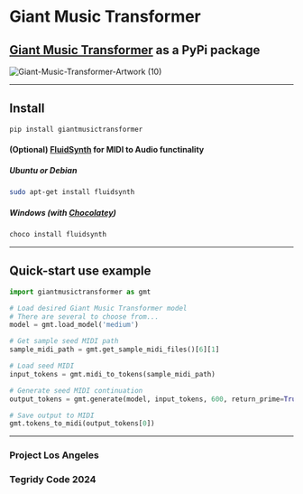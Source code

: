 # Giant Music Transformer
## [Giant Music Transformer](https://github.com/asigalov61/Giant-Music-Transformer) as a PyPi package

![Giant-Music-Transformer-Artwork (10)](https://github.com/user-attachments/assets/e532fed2-4aee-44ba-bd72-e3ad3a2a4e1b)

***

## Install

```sh
pip install giantmusictransformer
```

#### (Optional) [FluidSynth](https://github.com/FluidSynth/fluidsynth/wiki/Download) for MIDI to Audio functinality

##### Ubuntu or Debian

```sh
sudo apt-get install fluidsynth
```

##### Windows (with [Chocolatey](https://github.com/chocolatey/choco))

```sh
choco install fluidsynth
```

***

## Quick-start use example

```python
import giantmusictransformer as gmt

# Load desired Giant Music Transformer model
# There are several to choose from...
model = gmt.load_model('medium')

# Get sample seed MIDI path
sample_midi_path = gmt.get_sample_midi_files()[6][1]

# Load seed MIDI
input_tokens = gmt.midi_to_tokens(sample_midi_path)

# Generate seed MIDI continuation
output_tokens = gmt.generate(model, input_tokens, 600, return_prime=True)

# Save output to MIDI
gmt.tokens_to_midi(output_tokens[0])
```

***

### Project Los Angeles
### Tegridy Code 2024
